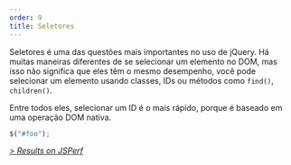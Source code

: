```yaml
---
order: 9
title: Seletores
---
```


Seletores é uma das questões mais importantes no uso de jQuery. Há muitas maneiras diferentes de se selecionar um elemento no DOM, mas isso não significa que eles têm o mesmo desempenho, você pode selecionar um elemento usando classes, IDs ou métodos como `find()`, `children()`.

Entre todos eles, selecionar um ID é o mais rápido, porque é baseado em uma operação DOM nativa.

```js
$("#foo");
```

*[> Results on JSPerf](http://jsperf.com/browser-diet-jquery-selectors)*
